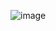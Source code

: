 ![image](https://user-images.githubusercontent.com/113437980/197470342-1ecf28aa-0065-479f-bc6d-54d487081c77.png)
